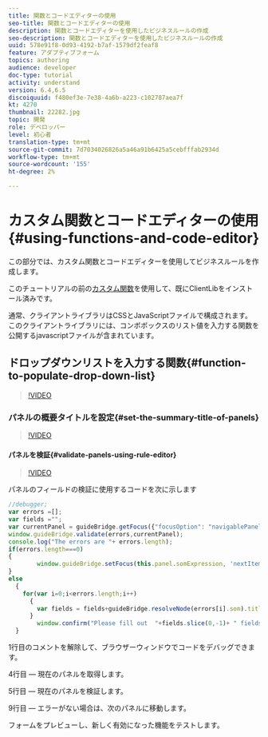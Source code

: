 ```yaml
---
title: 関数とコードエディターの使用
seo-title: 関数とコードエディターの使用
description: 関数とコードエディターを使用したビジネスルールの作成
seo-description: 関数とコードエディターを使用したビジネスルールの作成
uuid: 578e91f8-0d93-4192-b7af-1579df2feaf8
feature: アダプティブフォーム
topics: authoring
audience: developer
doc-type: tutorial
activity: understand
version: 6.4,6.5
discoiquuid: f480ef3e-7e38-4a6b-a223-c102787aea7f
kt: 4270
thumbnail: 22282.jpg
topic: 開発
role: デベロッパー
level: 初心者
translation-type: tm+mt
source-git-commit: 7d7034026826a5a46a91b6425a5cebfffab2934d
workflow-type: tm+mt
source-wordcount: '155'
ht-degree: 2%

---
```



# カスタム関数とコードエディターの使用{#using-functions-and-code-editor}

この部分では、カスタム関数とコードエディターを使用してビジネスルールを作成します。

このチュートリアルの前の[カスタム関数](assets/client-libs-and-logo.zip)を使用して、既にClientLibをインストール済みです。

通常、クライアントライブラリはCSSとJavaScriptファイルで構成されます。 このクライアントライブラリには、コンボボックスのリスト値を入力する関数を公開するjavascriptファイルが含まれています。


## ドロップダウンリストを入力する関数{#function-to-populate-drop-down-list}

>[!VIDEO](https://video.tv.adobe.com/v/22282?quality=9&learn=on)

### パネルの概要タイトルを設定{#set-the-summary-title-of-panels}

>[!VIDEO](https://video.tv.adobe.com/v/28387?quality=9&learn=on)

#### パネルを検証{#validate-panels-using-rule-editor}

>[!VIDEO](https://video.tv.adobe.com/v/28409?quality=9&learn=on)

パネルのフィールドの検証に使用するコードを次に示します

```javascript
//debugger;
var errors =[];
var fields ="";
var currentPanel = guideBridge.getFocus({"focusOption": "navigablePanel"});
window.guideBridge.validate(errors,currentPanel);
console.log("The errors are "+ errors.length);
if(errors.length===0)
{
        window.guideBridge.setFocus(this.panel.somExpression, 'nextItem', true);
}
else
  {
    for(var i=0;i<errors.length;i++)
      {
        var fields = fields+guideBridge.resolveNode(errors[i].som).title+" , ";
      }
        window.confirm("Please fill out  "+fields.slice(0,-1)+ " fields");
  }
```

1行目のコメントを解除して、ブラウザーウィンドウでコードをデバッグできます。

4行目 — 現在のパネルを取得します。

5行目 — 現在のパネルを検証します。

9行目 — エラーがない場合は、次のパネルに移動します。

フォームをプレビューし、新しく有効になった機能をテストします。
